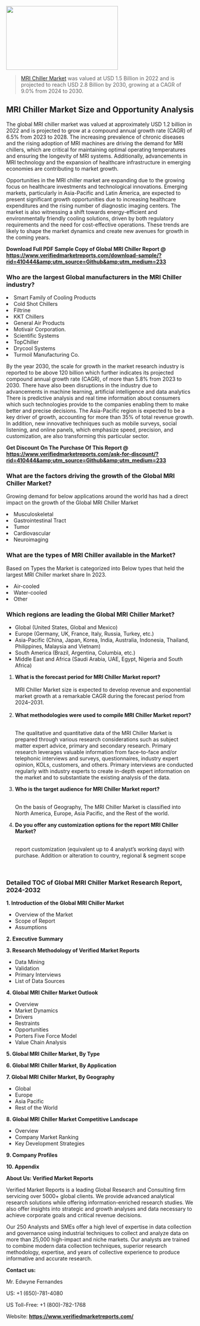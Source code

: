<img src="https://ffe5etoiles.com/wp-content/uploads/2024/12/MST1-300x171.png" alt="" width="300" height="171" class="alignnone size-medium wp-image-20088" /><blockquote><p><p><a href="https://www.verifiedmarketreports.com/download-sample/?rid=410444&utm_source=Github&utm_medium=233" target="_blank">MRI Chiller Market</a> was valued at USD 1.5 Billion in 2022 and is projected to reach USD 2.8 Billion by 2030, growing at a CAGR of 9.0% from 2024 to 2030.</p></blockquote><p><h2>MRI Chiller Market Size and Opportunity Analysis</h2> <p>The global MRI chiller market was valued at approximately USD 1.2 billion in 2022 and is projected to grow at a compound annual growth rate (CAGR) of 6.5% from 2023 to 2028. The increasing prevalence of chronic diseases and the rising adoption of MRI machines are driving the demand for MRI chillers, which are critical for maintaining optimal operating temperatures and ensuring the longevity of MRI systems. Additionally, advancements in MRI technology and the expansion of healthcare infrastructure in emerging economies are contributing to market growth.</p> <p>Opportunities in the MRI chiller market are expanding due to the growing focus on healthcare investments and technological innovations. Emerging markets, particularly in Asia-Pacific and Latin America, are expected to present significant growth opportunities due to increasing healthcare expenditures and the rising number of diagnostic imaging centers. The market is also witnessing a shift towards energy-efficient and environmentally friendly cooling solutions, driven by both regulatory requirements and the need for cost-effective operations. These trends are likely to shape the market dynamics and create new avenues for growth in the coming years.</p> </p><p class=""><strong>Download Full PDF Sample Copy of Global MRI Chiller Report @ <a href="https://www.verifiedmarketreports.com/download-sample/?rid=410444&amp;utm_source=Github&amp;utm_medium=233" target="_blank">https://www.verifiedmarketreports.com/download-sample/?rid=410444&amp;utm_source=Github&amp;utm_medium=233</a></strong></p><h3 id="" class="">Who are the largest Global manufacturers in the MRI Chiller industry?</h3><p><li>Smart Family of Cooling Products</li><li> Cold Shot Chillers</li><li> Filtrine</li><li> KKT Chillers</li><li> General Air Products</li><li> Motivair Corporation.</li><li> Scientific Systems</li><li> TopChiller</li><li> Drycool Systems</li><li> Turmoil Manufacturing Co.</li></p><div class=""><div class="" dir="" data-message-author-role="" data-message-id="" data-message-model-slug=""><div class=""><div class=""><div class=""><div class="" dir="" data-message-author-role="" data-message-id="" data-message-model-slug=""><div class=""><div class=""><p>By the year 2030, the scale for growth in the market research industry is reported to be above 120 billion which further indicates its projected compound annual growth rate (CAGR), of more than 5.8% from 2023 to 2030. There have also been disruptions in the industry due to advancements in machine learning, artificial intelligence and data analytics There is predictive analysis and real time information about consumers which such technologies provide to the companies enabling them to make better and precise decisions. The Asia-Pacific region is expected to be a key driver of growth, accounting for more than 35% of total revenue growth. In addition, new innovative techniques such as mobile surveys, social listening, and online panels, which emphasize speed, precision, and customization, are also transforming this particular sector.</p><p><strong>Get Discount On The Purchase Of This Report @&nbsp; <a href="https://www.verifiedmarketreports.com/ask-for-discount/?rid=410444&amp;utm_source=Github&amp;utm_medium=233" target="_blank">https://www.verifiedmarketreports.com/ask-for-discount/?rid=410444&amp;utm_source=Github&amp;utm_medium=233</a></strong></p></div></div></div></div></div></div></div></div><h3 id="" class="">What are the factors driving the growth of the Global MRI Chiller Market?</h3><p id="" class="">Growing demand for below applications around the world has had a direct impact on the growth of the Global MRI Chiller Market</p><p id="" class=""><li>Musculoskeletal</li><li> Gastrointestinal Tract</li><li> Tumor</li><li> Cardiovascular</li><li> Neuroimaging</li></p><h3 id="" class="">What are the types of MRI Chiller available in the Market?</h3><p id="" class="">Based on Types the Market is categorized into Below types that held the largest MRI Chiller market share In 2023.</p><p id="" class=""><li>Air-cooled</li><li> Water-cooled</li><li> Other</li></p><h3 id="" class="">Which regions are leading the Global MRI Chiller Market?</h3><ul><li>Global (United States, Global and Mexico)</li><li>Europe (Germany, UK, France, Italy, Russia, Turkey, etc.)</li><li>Asia-Pacific (China, Japan, Korea, India, Australia, Indonesia, Thailand, Philippines, Malaysia and Vietnam)</li><li>South America (Brazil, Argentina, Columbia, etc.)</li><li>Middle East and Africa (Saudi Arabia, UAE, Egypt, Nigeria and South Africa)</li></ul><p><ol><li><strong>What is the forecast period for MRI Chiller Market report?<br /></strong><br /><span data-sheets-root="1" data-sheets-value="{&quot;1&quot;:2,&quot;2&quot;:&quot;XXXX size is expected to develop revenue and exponential market growth at a remarkable CAGR during the forecast period from 2024&ndash;2030.&quot;}" data-sheets-userformat="{&quot;2&quot;:12674,&quot;4&quot;:{&quot;1&quot;:2,&quot;2&quot;:16776960},&quot;10&quot;:2,&quot;11&quot;:0,&quot;15&quot;:&quot;Arial&quot;,&quot;16&quot;:12}">MRI Chiller Market size is expected to develop revenue and exponential market growth at a remarkable CAGR during the forecast period from 2024&ndash;2031.</span><br /><br /></li><li><strong>What methodologies were used to compile MRI Chiller Market report?<br /><br /></strong><p>The qualitative and quantitative data of the&nbsp;MRI Chiller Market is prepared through various research considerations such as subject matter expert advice, primary and secondary research. Primary research leverages valuable information from face-to-face and/or telephonic interviews and surveys, questionnaires, industry expert opinion, KOLs, customers, and others. Primary interviews are conducted regularly with industry experts to create in-depth expert information on the market and to substantiate the existing analysis of the data.&nbsp;</p></li><li><strong>Who is the target audience for MRI Chiller Market report?<br /><br /></strong><p>On the basis of Geography, The&nbsp;MRI Chiller Market is classified into North America, Europe, Asia Pacific, and the Rest of the world.</p></li><li><strong>Do you offer any customization options for the report MRI Chiller Market?<br /><br /></strong><p>report customization (equivalent up to 4 analyst&rsquo;s working days) with purchase. Addition or alteration to country, regional &amp; segment scope</p><p>&nbsp;</p></li></ol></p><h3 id="" class="">Detailed TOC of Global MRI Chiller Market Research Report, 2024-2032</h3><p id="" class=""><strong>1. Introduction of the Global MRI Chiller Market</strong></p><ul><li>Overview of the Market</li><li>Scope of Report</li><li>Assumptions</li></ul><p id="" class=""><strong>2. Executive Summary</strong></p><p id="" class=""><strong>3. Research Methodology of&nbsp;Verified Market Reports</strong></p><ul><li>Data Mining</li><li>Validation</li><li>Primary Interviews</li><li>List of Data Sources</li></ul><p id="" class=""><strong>4. Global MRI Chiller Market Outlook</strong></p><ul><li>Overview</li><li>Market Dynamics</li><li>Drivers</li><li>Restraints</li><li>Opportunities</li><li>Porters Five Force Model</li><li>Value Chain Analysis</li></ul><p id="" class=""><strong>5. Global MRI Chiller Market, By&nbsp;Type</strong></p><p id="" class=""><strong>6. Global MRI Chiller Market, By Application</strong></p><p id="" class=""><strong>7. Global MRI Chiller Market, By Geography</strong></p><ul><li>Global</li><li>Europe</li><li>Asia Pacific</li><li>Rest of the World</li></ul><p id="" class=""><strong>8. Global MRI Chiller Market Competitive Landscape</strong></p><ul><li>Overview</li><li>Company Market Ranking</li><li>Key Development Strategies</li></ul><p id="" class=""><strong>9. Company Profiles</strong></p><p id="" class=""><strong>10. Appendix</strong></p><p id="" class=""><strong>About Us: Verified Market Reports</strong></p><p id="" class="">Verified Market Reports is a leading Global Research and Consulting firm servicing over 5000+ global clients. We provide advanced analytical research solutions while offering information-enriched research studies. We also offer insights into strategic and growth analyses and data necessary to achieve corporate goals and critical revenue decisions.</p><p id="" class="">Our 250 Analysts and SMEs offer a high level of expertise in data collection and governance using industrial techniques to collect and analyze data on more than 25,000 high-impact and niche markets. Our analysts are trained to combine modern data collection techniques, superior research methodology, expertise, and years of collective experience to produce informative and accurate research.</p><p id="" class=""><strong>Contact us:</strong></p><p id="" class="">Mr. Edwyne Fernandes</p><p id="" class="">US: +1 (650)-781-4080</p><p id="" class="">US Toll-Free: +1 (800)-782-1768</p><p id="" class="">Website: <a target="" data-test-app-aware-link=""><strong>https://www.verifiedmarketreports.com/</strong></a></p>
